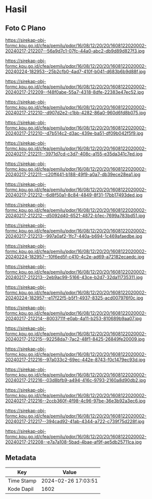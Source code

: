 # Hasil

## Foto C Plano

https://sirekap-obj-formc.kpu.go.id/cfea/pemilu/pdpr/16/08/12/20/20/1608122020002-20240217-212207--56a9d7c1-07fc-44a0-abc2-db9d89d827f3.jpg

https://sirekap-obj-formc.kpu.go.id/cfea/pemilu/pdpr/16/08/12/20/20/1608122020002-20240224-182953--25b2cfb0-4ad7-410f-b041-d683b6b9d88f.jpg

https://sirekap-obj-formc.kpu.go.id/cfea/pemilu/pdpr/16/08/12/20/20/1608122020002-20240217-212209--f48f0abe-55a7-4318-8dfe-22383e47ec52.jpg

https://sirekap-obj-formc.kpu.go.id/cfea/pemilu/pdpr/16/08/12/20/20/1608122020002-20240217-212210--d907d2e2-c1bb-4282-86a0-960d6fd8b075.jpg

https://sirekap-obj-formc.kpu.go.id/cfea/pemilu/pdpr/16/08/12/20/20/1608122020002-20240217-212210--d7b514c2-d3ac-439e-ba51-df09b042f5f9.jpg

https://sirekap-obj-formc.kpu.go.id/cfea/pemilu/pdpr/16/08/12/20/20/1608122020002-20240217-212211--3971d7cd-c3d7-408c-a155-e35da341c7ed.jpg

https://sirekap-obj-formc.kpu.go.id/cfea/pemilu/pdpr/16/08/12/20/20/1608122020002-20240217-212211--c20ff441-b188-49f9-a0a7-db39ece28ea1.jpg

https://sirekap-obj-formc.kpu.go.id/cfea/pemilu/pdpr/16/08/12/20/20/1608122020002-20240217-212212--6d8f50a1-8c84-4849-8f31-17bb17493ded.jpg

https://sirekap-obj-formc.kpu.go.id/cfea/pemilu/pdpr/16/08/12/20/20/1608122020002-20240217-212212--d5092d40-6521-4872-b1ec-7699a783bd51.jpg

https://sirekap-obj-formc.kpu.go.id/cfea/pemilu/pdpr/16/08/12/20/20/1608122020002-20240217-212213--997a0af2-1fc7-440a-b694-1c469afaedbe.jpg

https://sirekap-obj-formc.kpu.go.id/cfea/pemilu/pdpr/16/08/12/20/20/1608122020002-20240224-182957--10f6ed5f-c410-4c2e-ad69-a72182ecaedc.jpg

https://sirekap-obj-formc.kpu.go.id/cfea/pemilu/pdpr/16/08/12/20/20/1608122020002-20240217-212213--2eb9ac99-5166-43ce-b2d7-32da11735311.jpg

https://sirekap-obj-formc.kpu.go.id/cfea/pemilu/pdpr/16/08/12/20/20/1608122020002-20240224-182957--e17f22f5-b5f1-4937-8325-acd007976f0c.jpg

https://sirekap-obj-formc.kpu.go.id/cfea/pemilu/pdpr/16/08/12/20/20/1608122020002-20240217-212214--8003711f-e0ab-4a11-b253-810689b9aa07.jpg

https://sirekap-obj-formc.kpu.go.id/cfea/pemilu/pdpr/16/08/12/20/20/1608122020002-20240217-212215--92258da7-7ac2-48f1-8425-26849fe20009.jpg

https://sirekap-obj-formc.kpu.go.id/cfea/pemilu/pdpr/16/08/12/20/20/1608122020002-20240217-212216--97a033c2-69ec-442e-8743-f0c1479ec93d.jpg

https://sirekap-obj-formc.kpu.go.id/cfea/pemilu/pdpr/16/08/12/20/20/1608122020002-20240217-212216--03d8bfb9-a494-416c-9793-2160a8d90db2.jpg

https://sirekap-obj-formc.kpu.go.id/cfea/pemilu/pdpr/16/08/12/20/20/1608122020002-20240217-212216--2ccb360f-4f98-4c96-97be-36e3b92a3ec6.jpg

https://sirekap-obj-formc.kpu.go.id/cfea/pemilu/pdpr/16/08/12/20/20/1608122020002-20240217-212217--394cad92-41ab-4344-a722-c739f75d228f.jpg

https://sirekap-obj-formc.kpu.go.id/cfea/pemilu/pdpr/16/08/12/20/20/1608122020002-20240217-212208--e7a7a108-5bad-4bae-af9f-ae5db25711ca.jpg


## Metadata

| Key        | Value               |
| ---------- | ------------------- |
| Time Stamp | 2024-02-26 17:03:51 |
| Kode Dapil | 1602                |



